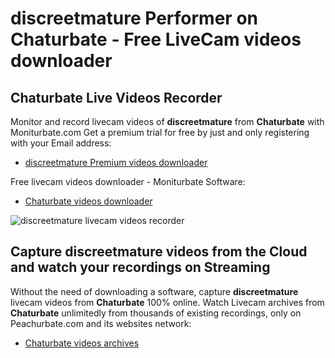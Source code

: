 # discreetmature Performer on Chaturbate - Free LiveCam videos downloader

## Chaturbate Live Videos Recorder

Monitor and record livecam videos of **discreetmature** from **Chaturbate** with Moniturbate.com
Get a premium trial for free by just and only registering with your Email address:
* [discreetmature Premium videos downloader](https://moniturbate.com/request-demo-licence-key.html)

Free livecam videos downloader - Moniturbate Software:
* [Chaturbate videos downloader](https://moniturbate.com/moniturbate-download-software.html)

![discreetmature livecam videos recorder](https://peachurnet.com/templates/moniturbate-software.png)


## Capture discreetmature videos from the Cloud and watch your recordings on Streaming

Without the need of downloading a software, capture **discreetmature** livecam videos from **Chaturbate** 100% online.
Watch Livecam archives from **Chaturbate** unlimitedly from thousands of existing recordings, only on Peachurbate.com and its websites network:
* [Chaturbate videos archives](https://peachurnet.com/)